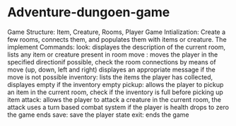 # Adventure-dungoen-game
Game Structure:
Item, Creature, Rooms, Player
Game Intialization:
Create a few rooms, connects them, and populates them with items or creature.
The implement Commands:
look: displayes the description of the current room, lists any item or creature present in room
move <direction>: moves the player in the specified directionif possible, check the room connections by means of move (up, down, left and right)
displayes an appropriate message if the move is not possible
inventory: lists the items the player has collected, displayes empty if the inventory empty
pickup: allows the player to pickup an item in the current room, check if the inventory is full before picking up item
attack: allows the player to attack a creature in the current room, the attack uses a turn based combat system
if the player is health drops to zero the game ends
save: save the player state
exit: ends the game
